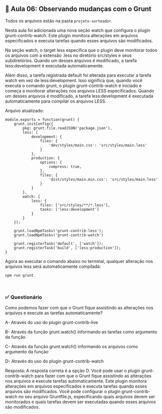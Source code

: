 ## 📝 Aula 06: Observando mudanças com o Grunt
Todos os arquivos estão na pasta ``projeto-sorteador``.

Nesta aula foi adicionada uma nova seção watch que configura o plugin grunt-contrib-watch. Este plugin monitora alterações em arquivos especificados e executa tarefas quando esses arquivos são modificados.

Na seção watch, o target less especifica que o plugin deve monitorar todos os arquivos com a extensão .less no diretório src/styles e seus subdiretórios. Quando um desses arquivos é modificado, a tarefa less:development é executada automaticamente.

Além disso, a tarefa registrada default foi alterada para executar a tarefa watch em vez de less:development. Isso significa que, quando você executa o comando grunt, o plugin grunt-contrib-watch é iniciado e começa a monitorar alterações nos arquivos LESS especificados. Quando um desses arquivos é modificado, a tarefa less:development é executada automaticamente para compilar os arquivos LESS.

Arquivo atualizado:
```
module.exports = function(grunt) {
    grunt.initConfig({
        pkg: grunt.file.readJSON('package.json'),
        less: {
            development: {
                files: {
                    'dev/styles/main.css': 'src/styles/main.less'
                }
            },
            production: {
                options: {
                    compress: true,
                },
                files: {
                    'dist/styles/main.min.css': 'src/styles/main.less'
                }
            }
        },
        watch: {
            less: {
                files: ['src/styles/**/*.less'],
                tasks: ['less:development']
            }
        }
    });

    grunt.loadNpmTasks('grunt-contrib-less');
    grunt.loadNpmTasks('grunt-contrib-watch')

    grunt.registerTask('default', ['watch']);
    grunt.registerTask('build', ['less:production']);
}
```

Agora ao executar o comando abaixo no terminal, qualquer alteração nos arquivos less será automaticamente compilada:
```
npm run grunt
```

<br>

### ✅ Questionário
Como podemos fazer com que o Grunt fique assistindo as alterações nos arquivos e execute as tarefas automaticamente?

A- Através do uso do plugin grunt-contrib-live

B- Através da função grunt.watch() informando as tarefas como argumento da função

C- Através da função grunt.watch() informando os arquivos como argumento da função

D- Através do uso do plugin grunt-contrib-watch

Resposta: A resposta correta é a opção D. Você pode usar o plugin grunt-contrib-watch para fazer com que o Grunt fique assistindo as alterações nos arquivos e execute tarefas automaticamente. Este plugin monitora alterações em arquivos especificados e executa tarefas quando esses arquivos são modificados. Você pode configurar o plugin grunt-contrib-watch no seu arquivo Gruntfile.js, especificando quais arquivos devem ser monitorados e quais tarefas devem ser executadas quando esses arquivos são modificados.